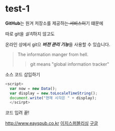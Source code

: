 # test-1

**GitHub**는 원겨 저장소를 제공하~~는 서비스이~~기 떄문에

따로 git을 *설치*하지 않고도

온라인 상에서 git으 ***버전 관리 기능***을 사용할 수 있습니다.

> The information manger from hell.
>> git means "global information tracker"

소스 코드 삽입하기

```javascript
<script>
  var now = new Data();
  var display = new.toLocaleTimeString();
  document.write("현재 시각은 " + display);
  </scirpt>
```
  
  코드 입려 끝!

<http://www.eayspub.co.kr>
[이지스퍼블리싱](http://www.eayspub.co.kr)
[구글](https://google.com, "검색 사이트")
